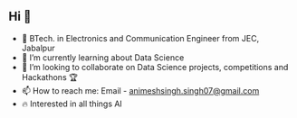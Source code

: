 ## Hi 👋

- 🔭 BTech. in Electronics and Communication Engineer from JEC, Jabalpur
- 🌱 I’m currently learning about Data Science
- 👯 I’m looking to collaborate on Data Science projects, competitions and Hackathons 🏆
- 📫 How to reach me: Email - animeshsingh.singh07@gmail.com
- 🔥 Interested in all things AI


